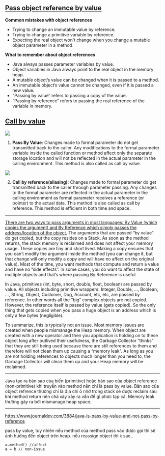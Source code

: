 ## [Pass object reference by value](https://www.infoworld.com/article/3512039/does-java-pass-by-reference-or-pass-by-value.html)
**Common mistakes with object references**
- Trying to change an immutable value by reference.
- Trying to change a primitive variable by reference.
- Expecting the real object won't change when you change a mutable object parameter in a method.

**What to remember about object references**
- Java always passes parameter variables by value.
- Object variables in Java always point to the real object in the memory heap.
- A mutable object’s value can be changed when it is passed to a method.
- An immutable object’s value cannot be changed, even if it is passed a new value.
- “Passing by value” refers to passing a copy of the value.
- “Passing by reference” refers to passing the real reference of the variable in memory.

## [Call by value](https://www.geeksforgeeks.org/parameter-passing-techniques-in-java-with-examples/?ref=lbp)

![](https://media.geeksforgeeks.org/wp-content/cdn-uploads/Call-By-Value.png)

1. **Pass By Value**: Changes made to formal parameter do not get transmitted back to the caller. Any modifications to the formal parameter variable inside the called function or method affect only the separate storage location and will not be reflected in the actual parameter in the calling environment. This method is also called as call by value.

![](https://media.geeksforgeeks.org/wp-content/uploads/20190220113437/CallByReferenceJava.png)

2. **Call by reference(aliasing)**: Changes made to formal parameter do get transmitted back to the caller through parameter passing. Any changes to the formal parameter are reflected in the actual parameter in the calling environment as formal parameter receives a reference (or pointer) to the actual data. This method is also called as call by reference. This method is efficient in both time and space.

-------------

[There are two ways to pass arguments in most languages: By Value (which copies the argument) and By Reference which simply passes the address/location of the object.](https://www.quora.com/Does-the-fact-that-Java-makes-copies-of-variables-when-passed-into-methods-make-it-bad-for-memory-usage-What-are-the-advantages-of-this-principle)
The arguments that are passed “by value” do get copied, but the copy resides on a Stack. As soon as the method returns, the stack memory is reclaimed and does not affect your memory usage. These copies are tiny and short lived. Making a copy ensures that you can’t modify the argument inside the method (you can change it, but that change will only modify a copy and will have no affect on the original value). Most of the time, you want methods that compute and return a value and have no “side effects”. In some cases, you do want to affect the state of multiple objects and that’s where passing By Reference is useful

In Java, primitives (int, byte, short, double, float, boolean) are passed by value. All objects including primitive wrappers: Integer, Double, …, Boolean, …, String, Object, Customer, Dog, Account, etc, etc, are passed by reference. In other words all the “big” complex objects are not copied. However, the reference itself is passed by value (gets copied). So the only thing that gets copied when you pass a huge object is an address which is only a few bytes (negligible).

To summarize, this is typically not an issue. Most memory issues are created when people mismanage the Heap memory. When object are created with a new operator and then you application is holding on to these object long after outlived their usefulness, the Garbage Collector “thinks” that they are still being used because there are still references to them and therefore will not clean them up causing a “memory leak”. As long as you are not holding references to objects much longer than you need to, the Garbage Collector will clean them up and your Heap memory will be reclaimed.

-----

Java tạo ra bản sao của biến (primitive) hoặc bản sao của object reference (non-primitive) khi truyền vào method nên chỉ là pass by value. Bản sao của object refrence thường chỉ là địa chỉ ô nhớ trong stack sẽ được reclaim sau khi method return nên chả xảy xảy ra vấn đề gì phức tạp cả. Memory leak thường gây ra bởi mismanage heap space.

---
https://www.journaldev.com/3884/java-is-pass-by-value-and-not-pass-by-reference

pass by value, tuy nhiên nếu method của method pass vào được gọi thì sẽ ảnh hưởng đến object trên heap. nếu reassign object thì k sao..
```
a.method() //affect
a = b // non-issue
```